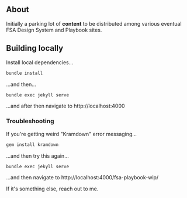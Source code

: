 ## About

Initially a parking lot of **content** to be distributed among various eventual FSA Design System and Playbook sites.

## Building locally

Install local dependencies...

```sh
bundle install
```

...and then...

```sh
bundle exec jekyll serve
```

...and after  then navigate to http://localhost:4000

### Troubleshooting

If you're getting weird "Kramdown" error messaging...
```sh
gem install kramdown
```
...and then try this again...

```sh
bundle exec jekyll serve
```

...and then navigate to http://localhost:4000/fsa-playbook-wip/

If it's something else, reach out to me.
